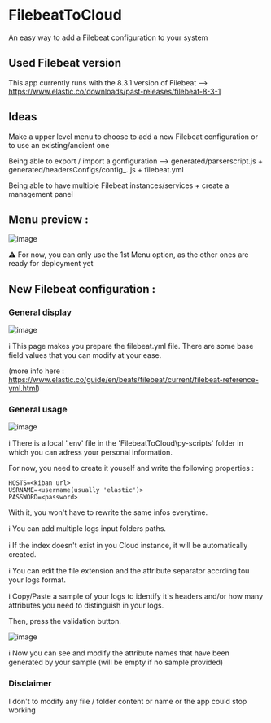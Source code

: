 # FilebeatToCloud

An easy way to add a Filebeat configuration to your system


## Used Filebeat version

This app currently runs with the 8.3.1 version of Filebeat --> https://www.elastic.co/downloads/past-releases/filebeat-8-3-1


## Ideas

Make a upper level menu to choose to add a new Filebeat configuration or to use an existing/ancient one

Being able to export / import a gonfiguration --> generated/parserscript.js + generated/headersConfigs/config_..js + filebeat.yml

Being able to have multiple Filebeat instances/services + create a management panel



## Menu preview :

![image](https://user-images.githubusercontent.com/74706889/183057279-5c144461-7b74-4121-9946-fce537736f4c.png)

:warning: For now, you can only use the 1st Menu option, as the other ones are ready for deployment yet


## New Filebeat configuration :

### General display

![image](https://user-images.githubusercontent.com/74706889/183057765-19967f47-5dd9-49e4-9e04-45bb50819240.png)

:information_source: This page makes you prepare the filebeat.yml file. There are some base field values that you can modify at your ease.

(more info here : https://www.elastic.co/guide/en/beats/filebeat/current/filebeat-reference-yml.html)

### General usage

![image](https://user-images.githubusercontent.com/74706889/183058818-2db9e42e-cc8b-4926-90c6-56d7ceac6415.png)

:information_source: There is a local '.env' file in the 'FilebeatToCloud\py-scripts\' folder in which you can adress your personal information.

  For now, you need to create it youself and write the following properties :
  
  ````
  HOSTS=<kiban url>
  USRNAME=<username(usually 'elastic')>
  PASSWORD=<password>
  ````
  
  With it, you won't have to rewrite the same infos everytime.
  
:information_source: You can add multiple logs input folders paths.

:information_source: If the index doesn't exist in you Cloud instance, it will be automatically created.

:information_source: You can edit the file extension and the attribute separator accrding tou your logs format.

:information_source: Copy/Paste a sample of your logs to identify it's headers and/or how many attributes you need to distinguish in your logs.

Then, press the validation button.

![image](https://user-images.githubusercontent.com/74706889/183060158-232e2a14-1ddc-4c70-8067-4bc8a99703a9.png)

:information_source: Now you can see and modify the attribute names that have been generated by your sample (will be empty if no sample provided)
 
### Disclaimer

I don't to modify any file / folder content or name or the app could stop working

